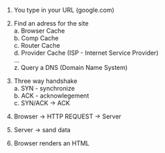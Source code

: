 1. You type in your URL (google.com)

2. Find an adress for the site  
   a. Browser Cache  
   b. Comp Cache  
   c. Router Cache  
   d. Provider Cache (ISP - Internet Service Provider)  
   ...  
   z. Query a DNS (Domain Name System)

3. Three way handshake  
   a. SYN - synchronize  
   b. ACK - acknowlegement  
   c. SYN/ACK -> ACK

4. Browser -> HTTP REQUEST -> Server

5. Server -> sand data

6. Browser renders an HTML
